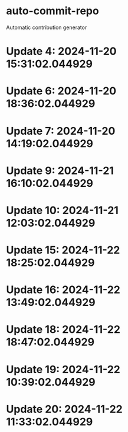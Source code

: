 # auto-commit-repo

Automatic contribution generator

# Update 4: 2024-11-20 15:31:02.044929

# Update 6: 2024-11-20 18:36:02.044929

# Update 7: 2024-11-20 14:19:02.044929

# Update 9: 2024-11-21 16:10:02.044929

# Update 10: 2024-11-21 12:03:02.044929

# Update 15: 2024-11-22 18:25:02.044929

# Update 16: 2024-11-22 13:49:02.044929

# Update 18: 2024-11-22 18:47:02.044929

# Update 19: 2024-11-22 10:39:02.044929

# Update 20: 2024-11-22 11:33:02.044929

